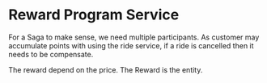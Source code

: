 # Reward Program Service

For a Saga to make sense, we need multiple participants. As customer may accumulate points with using the ride service, if a ride is cancelled then it needs to be compensate.

The reward depend on the price. The Reward is the entity. 

